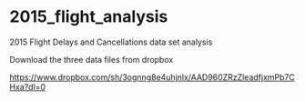 # 2015_flight_analysis
2015 Flight Delays and Cancellations data set analysis

Download the three data files from dropbox

https://www.dropbox.com/sh/3ognng8e4uhjnlx/AAD960ZRzZleadfjxmPb7CHxa?dl=0
